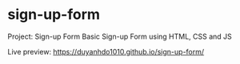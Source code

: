 # sign-up-form
Project: Sign-up Form 
Basic Sign-up Form using HTML, CSS and JS

Live preview: https://duyanhdo1010.github.io/sign-up-form/
